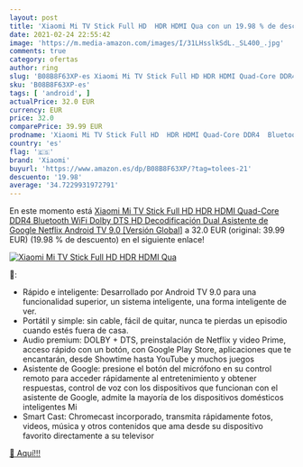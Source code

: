 ```yaml
---
layout: post
title: 'Xiaomi Mi TV Stick Full HD  HDR HDMI Qua con un 19.98 % de descuento'
date: 2021-02-24 22:55:42
image: 'https://m.media-amazon.com/images/I/31LHsslkSdL._SL400_.jpg'
comments: true
category: ofertas
author: ring
slug: 'B08B8F63XP-es Xiaomi Mi TV Stick Full HD HDR HDMI Quad-Core DDR4...'
sku: 'B08B8F63XP-es'
tags: [ 'android', ]
actualPrice: 32.0 EUR
currency: EUR
price: 32.0
comparePrice: 39.99 EUR
prodname: 'Xiaomi Mi TV Stick Full HD  HDR HDMI Quad-Core DDR4  Bluetooth  WiFi Dolby DTS HD Decodificación  Dual Asistente de Google  Netflix  Android TV 9.0 [Versión Global]'
country: 'es'
flag: '🇪🇸'
brand: 'Xiaomi'
buyurl: 'https://www.amazon.es/dp/B08B8F63XP/?tag=tolees-21'
descuento: '19.98'
average: '34.7229931972791'
---
```


En este momento está [Xiaomi Mi TV Stick Full HD  HDR HDMI Quad-Core DDR4  Bluetooth  WiFi Dolby DTS HD Decodificación  Dual Asistente de Google  Netflix  Android TV 9.0 [Versión Global]](https://www.amazon.es/dp/B08B8F63XP/?tag=tolees-21) a 32.0 EUR (original: 39.99 EUR) (19.98 %  de descuento) en el siguiente enlace!

[![Xiaomi Mi TV Stick Full HD  HDR HDMI Qua](https://m.media-amazon.com/images/I/31LHsslkSdL._SL400_.jpg)](https://www.amazon.es/dp/B08B8F63XP/?tag=tolees-21)

🔎:

- Rápido e inteligente: Desarrollado por Android TV 9.0 para una funcionalidad superior, un sistema inteligente, una forma inteligente de ver.
- Portátil y simple: sin cable, fácil de quitar, nunca te pierdas un episodio cuando estés fuera de casa.
- Audio premium: DOLBY + DTS, preinstalación de Netflix y video Prime, acceso rápido con un botón, con Google Play Store, aplicaciones que te encantarán, desde Showtime hasta YouTube y muchos juegos
- Asistente de Google: presione el botón del micrófono en su control remoto para acceder rápidamente al entretenimiento y obtener respuestas, control de voz con los dispositivos que funcionan con el asistente de Google, admite la mayoría de los dispositivos domésticos inteligentes Mi
- Smart Cast: Chromecast incorporado, transmita rápidamente fotos, videos, música y otros contenidos que ama desde su dispositivo favorito directamente a su televisor

[🛒 Aquí!!!](https://www.amazon.es/dp/B08B8F63XP/?tag=tolees-21)
